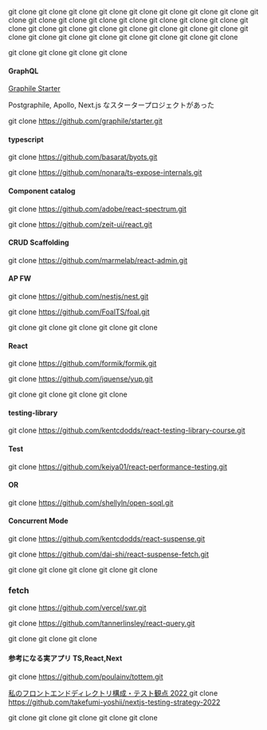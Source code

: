 git clone
git clone
git clone
git clone
git clone
git clone
git clone
git clone
git clone
git clone
git clone
git clone
git clone
git clone
git clone
git clone
git clone
git clone
git clone
git clone
git clone
git clone
git clone
git clone
git clone
git clone
git clone
git clone
git clone
git clone
git clone
git clone

git clone
git clone
git clone
git clone

####

####

####

####

####

####

#### GraphQL

[Graphile Starter](https://github.com/graphile/starter)

Postgraphile, Apollo, Next.js なスタータープロジェクトがあった

git clone https://github.com/graphile/starter.git

#### typescript

git clone https://github.com/basarat/byots.git

git clone https://github.com/nonara/ts-expose-internals.git

#### Component catalog

git clone https://github.com/adobe/react-spectrum.git

git clone https://github.com/zeit-ui/react.git

#### CRUD Scaffolding

git clone https://github.com/marmelab/react-admin.git

#### AP FW

git clone https://github.com/nestjs/nest.git

git clone https://github.com/FoalTS/foal.git

git clone
git clone
git clone
git clone
git clone

#### React

git clone https://github.com/formik/formik.git

git clone https://github.com/jquense/yup.git

git clone
git clone
git clone
git clone

#### testing-library

git clone https://github.com/kentcdodds/react-testing-library-course.git

#### Test

git clone https://github.com/keiya01/react-performance-testing.git

#### OR

git clone https://github.com/shellyln/open-soql.git

#### Concurrent Mode

git clone https://github.com/kentcdodds/react-suspense.git

git clone https://github.com/dai-shi/react-suspense-fetch.git

git clone
git clone
git clone
git clone
git clone

### fetch

git clone https://github.com/vercel/swr.git

git clone https://github.com/tannerlinsley/react-query.git

git clone
git clone
git clone

#### 参考になる実アプリ TS,React,Next

git clone https://github.com/poulainv/tottem.git

[ 私のフロントエンドディレクトリ構成・テスト観点 2022 ](https://zenn.dev/takepepe/articles/nextjs-testing-strategy-2022)
git clone https://github.com/takefumi-yoshii/nextjs-testing-strategy-2022

git clone
git clone
git clone
git clone
git clone
